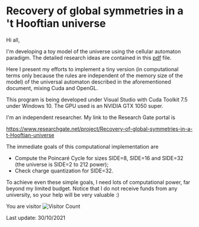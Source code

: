 # Recovery of global symmetries in a 't Hooftian universe
Hi all,

I'm developing a toy model of the universe using the cellular automaton paradigm. The detailed research ideas are contained in this <A HREF="https://www.preprints.org/manuscript/202107.0513/v2">pdf</A> file.

Here I present my efforts to implement a tiny version (in computational terms only because the rules are independent of the memory size of the model) of the universal automaton described in the aforementioned document, mixing Cuda and OpenGL.

This program is being developed under Visual Studio with Cuda Toolkit 7.5 under Windows 10. The GPU used is an NVIDIA GTX 1050 super.

I'm an independent researcher. My link to the Research Gate portal is

https://www.researchgate.net/project/Recovery-of-global-symmetries-in-a-t-Hooftian-universe

The immediate goals of this computational implementation are
* Compute the Poincaré Cycle for sizes SIDE=8, SIDE=16 and SIDE=32 (the universe is SIDE=2 to 212 power);
* Check charge quantization for SIDE=32.

To achieve even these simple goals, I need lots of computational power, far beyond my limited budget. Notice that I do not receive funds from any university, so your help will be very valuable :)

You are visitor ![Visitor Count](https://profile-counter.glitch.me/javaresende/count.svg)

Last update: 30/10/2021

